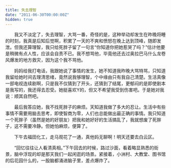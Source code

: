 ```yaml
---
title: 失去理智
date: "2011-06-30T00:00:00Z"
hidden: true
---
```

　　我又不淡定了，失去理智，大骂一番，奇怪的是，这种举动却发生在昨晚将睡的时刻，我真是后知后觉啊，积累了一天的不爽和愤怒在晚上达到顶峰，随即发泄。但我还算理智，我只给死胖子留了一句言“你知道你把她惹哭了吗？”估计他要是稍微有点人性，应该会自责不已。我不想骂他，毕竟他还去过奥拉巴马什么龙卷风爆发的地方救灾，因为这个我不骂他。

　　妈妈给我打电话，我跟她说了事情的发生，她不知道我昨晚大骂特骂，只知道我留给她时间去理清思绪，竟然说我够理智，个中缘由只有我自己清楚。生活真像一部电视连续剧啊，只是我不仅猜到了开头，还猜到了结尾，更郁闷的是即使剧本是我写的，我还得去忍受。她挺喜欢Y的，但又不希望我受到伤害吧。于是她对我说：顺其自然吧。

　　最后我答应她，我不找死胖子的麻烦。天知道我做了多大的忍让。生活中有些事情不需要用脑去思考，即使智商为零，人们也总能做出最正确的事情。我只知道一个死胖子（虽然是她的好朋友）把我和她好好的生活搞乱了，我就想废了死胖子，这不需要冷静。但她怕麻烦，便算了。

　　下午去福田化工，走马观花了一通，真他妈无聊啊！明天还要去白云区。

　　“回忆往往让人看清真相。”下午回去的时候，路过沙面，看着略显熟悉的街景，脑中浮现的却是那天我们一起闲逛的场景。紧接着，小洲村、大教堂、图书馆的后花园什么的，一股脑都涌进脑子里，差点爆炸了。